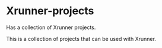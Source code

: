 # Xrunner-projects
Has a collection of Xrunner projects.

This is a collection of projects that can be used with Xrunner.
